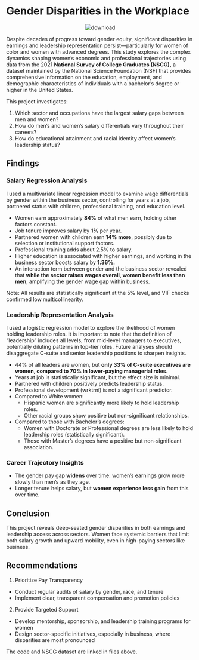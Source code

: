 # Gender Disparities in the Workplace 

<p align="center">
  <img src="https://github.com/user-attachments/assets/4de0eb73-d820-4f6c-967c-dcfad09fac86" alt="download" />
</p>

Despite decades of progress toward gender equity, significant disparities in earnings and leadership representation persist—particularly for women of color and women with advanced degrees. This study explores the complex dynamics shaping women’s economic and professional trajectories using data from the 2021 **National Survey of College Graduates (NSCG),** a dataset maintained by the National Science Foundation (NSF) that provides comprehensive information on the education, employment, and demographic characteristics of individuals with a bachelor’s degree or higher in the United States.

This project investigates:
1. Which sector and occupations have the largest salary gaps between men and women?
2. How do men’s and women’s salary differentials vary throughout their careers?
3. How do educational attainment and racial identity affect women’s leadership status?

## Findings
### Salary Regression Analysis
I used a multivariate linear regression model to examine wage differentials by gender within the business sector, controlling for years at a job, partnered status with children, professional training, and education level.
- Women earn approximately **84%** of what men earn, holding other factors constant.
- Job tenure improves salary by **1%** per year.
- Partnered women with children earn **14% more**, possibly due to selection or institutional support factors.
- Professional training adds about 2.5% to salary.
- Higher education is associated with higher earnings, and working in the business sector boosts salary by **1.36%.**
- An interaction term between gender and the business sector revealed that **while the sector raises wages overall, women benefit less than men**, amplifying the gender wage gap within business.

Note: All results are statistically significant at the 5% level, and VIF checks confirmed low multicollinearity.

### Leadership Representation Analysis 
I used a logistic regression model to explore the likelihood of women holding leadership roles. It is important to note that the definition of “leadership” includes all levels, from mid-level managers to executives, potentially diluting patterns in top-tier roles. Future analyses should disaggregate C-suite and senior leadership positions to sharpen insights.

- 44% of all leaders are women, but **only 33% of C-suite executives are women, compared to 70% in lower-paying managerial roles.**
- Years at job is statistically significant, but the effect size is minimal.
- Partnered with children positively predicts leadership status.
- Professional development (wrktrni) is not a significant predictor.
- Compared to White women:
    - Hispanic women are significantly more likely to hold leadership roles.
    - Other racial groups show positive but non-significant relationships.
- Compared to those with Bachelor’s degrees:
    - Women with Doctorate or Professional degrees are less likely to hold leadership roles (statistically significant).
    - Those with Master’s degrees have a positive but non-significant association.

### Career Trajectory Insights
- The gender pay gap **widens** over time: women’s earnings grow more slowly than men’s as they age.
- Longer tenure helps salary, but **women experience less gain** from this over time.

## Conclusion
This project reveals deep-seated gender disparities in both earnings and leadership access across sectors. Women face systemic barriers that limit both salary growth and upward mobility, even in high-paying sectors like business.

## Recommendations
1. Prioritize Pay Transparency
  - Conduct regular audits of salary by gender, race, and tenure
  - Implement clear, transparent compensation and promotion policies
2. Provide Targeted Support
  - Develop mentorship, sponsorship, and leadership training programs for women
  - Design sector-specific initiatives, especially in business, where disparities are most pronounced

















The code and NSCG dataset are linked in files above. 
